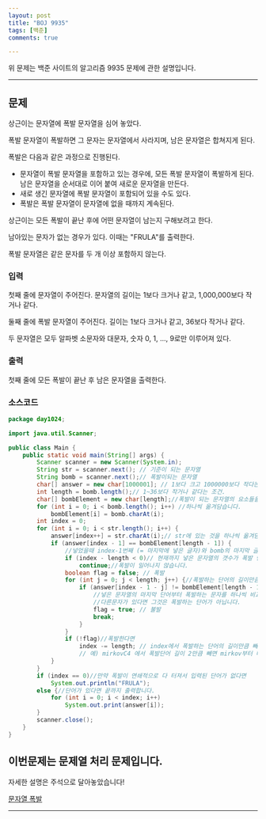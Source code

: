 ```yaml
---
layout: post
title: "BOJ 9935"
tags: [백준]
comments: true

---
```


위 문제는 백준 사이트의 알고리즘 9935 문제에 관한 설명입니다.<br>

---

## 문제 

상근이는 문자열에 폭발 문자열을 심어 놓았다. 

폭발 문자열이 폭발하면 그 문자는 문자열에서 사라지며, 남은 문자열은 합쳐지게 된다.

폭발은 다음과 같은 과정으로 진행된다.

* 문자열이 폭발 문자열을 포함하고 있는 경우에, 모든 폭발 문자열이 폭발하게 된다. 남은 문자열을 순서대로 이어 붙여 새로운 문자열을 만든다.
* 새로 생긴 문자열에 폭발 문자열이 포함되어 있을 수도 있다.
* 폭발은 폭발 문자열이 문자열에 없을 때까지 계속된다.

상근이는 모든 폭발이 끝난 후에 어떤 문자열이 남는지 구해보려고 한다. 

남아있는 문자가 없는 경우가 있다. 이때는 "FRULA"를 출력한다.

폭발 문자열은 같은 문자를 두 개 이상 포함하지 않는다.

### 입력

첫째 줄에 문자열이 주어진다. 문자열의 길이는 1보다 크거나 같고, 1,000,000보다 작거나 같다.

둘째 줄에 폭발 문자열이 주어진다. 길이는 1보다 크거나 같고, 36보다 작거나 같다.

두 문자열은 모두 알파벳 소문자와 대문자, 숫자 0, 1, ..., 9로만 이루어져 있다.

### 출력 

첫째 줄에 모든 폭발이 끝난 후 남은 문자열을 출력한다.

### 소스코드

```java
package day1024;

import java.util.Scanner;

public class Main {
	public static void main(String[] args) {
		Scanner scanner = new Scanner(System.in);
		String str = scanner.next(); // 기준이 되는 문자열
		String bomb = scanner.next();// 폭발이되는 문자열
		char[] answer = new char[1000001]; // 1보다 크고 1000000보다 작다는 조건.
		int length = bomb.length();// 1~36보다 작거나 같다는 조건.
		char[] bombElement = new char[length];//폭발이 되는 문자열의 요소들을 넣을 곳 입니다.
		for (int i = 0; i < bomb.length(); i++) //하나씩 옮겨담습니다.
			bombElement[i] = bomb.charAt(i);
		int index = 0;
		for (int i = 0; i < str.length(); i++) {
			answer[index++] = str.charAt(i);// str에 있는 것을 하나씩 옮겨담습니다.
			if (answer[index - 1] == bombElement[length - 1]) {
			    //넣었을때 index-1번째 (= 마지막에 넣은 글자)와 bomb의 마지막 글자가 같다면
				if (index - length < 0)// 현재까지 넣은 문자열의 갯수가 폭발 단어보다 짧다면 
					continue;//폭발이 일어나지 않습니다.
				boolean flag = false; // 폭발
				for (int j = 0; j < length; j++) {//폭발하는 단어의 길이만큼 반복합니다.
					if (answer[index - 1 - j] != bombElement[length - 1 - j]) {
                        //넣은 문자열의 마지막 단어부터 폭발하는 문자를 하나씩 비교하는데
                        //다른문자가 있다면 그것은 폭발하는 단어가 아닙니다.
						flag = true; // 불발
						break;
					}
				}
				if (!flag)//폭발한다면
					index -= length; // index에서 폭발하는 단어의 길이만큼 빼줍니다.(폭발)
                    // 예) mirkovC4 에서 폭발단어 길이 2만큼 빼면 mirkov부터 다시 하나씩 채워감.
			}
		}
		if (index == 0)//만약 폭발이 연쇄적으로 다 터져서 입력된 단어가 없다면
			System.out.println("FRULA");
		else {//단어가 있다면 끝까지 출력합니다.
			for (int i = 0; i < index; i++)
				System.out.print(answer[i]);
		}
		scanner.close();
	}
}

```

## 이번문제는 문제열 처리 문제입니다.

자세한 설명은 주석으로 달아놓았습니다!

<a href= "https://www.acmicpc.net/problem/9935">문자열 폭발</a>

---
